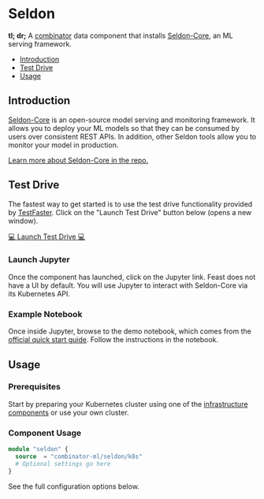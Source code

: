 # Seldon

**tl; dr;** A [combinator](https://combinator.ml) data component that installs [Seldon-Core](https://www.seldon.io/tech/products/core/), an ML serving framework.

- [Introduction](#introduction)
- [Test Drive](#test-drive)
- [Usage](#usage)

## Introduction

[Seldon-Core](https://www.seldon.io/tech/products/core/) is an open-source model serving and monitoring framework. It allows you to deploy your ML models so that they can be consumed by users over consistent REST APIs. In addition, other Seldon tools allow you to monitor your model in production.

 [Learn more about Seldon-Core in the repo.](https://github.com/SeldonIO/seldon-core)

## Test Drive

The fastest way to get started is to use the test drive functionality provided by [TestFaster](https://testfaster.ci). Click on the "Launch Test Drive" button below (opens a new window).

<a href="https://testfaster.ci/launch?embedded=true&amp;repo=https://github.com/combinator-ml/terraform-k8s-seldon&amp;file=examples/testfaster/.testfaster.yml" target="_blank">:computer: Launch Test Drive :computer:</a>

### Launch Jupyter

Once the component has launched, click on the Jupyter link. Feast does not have a UI by default. You will use Jupyter to interact with Seldon-Core via its Kubernetes API.

### Example Notebook

Once inside Jupyter, browse to the demo notebook, which comes from the [official quick start guide](https://docs.seldon.io/projects/seldon-core/en/v1.1.0/workflow/quickstart.html). Follow the instructions in the notebook.

## Usage

### Prerequisites

Start by preparing your Kubernetes cluster using one of the [infrastructure components](https://combinator.ml/infrastructure/introduction/) or use your own cluster.

### Component Usage

```terraform
module "seldon" {
  source  = "combinator-ml/seldon/k8s"
  # Optional settings go here
}
```

See the full configuration options below.
